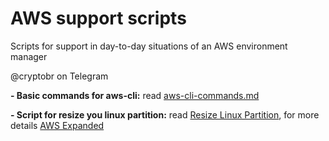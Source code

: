 # AWS support scripts

Scripts for support in day-to-day situations of an AWS environment manager

@cryptobr on Telegram

**- Basic commands for aws-cli:**
read [aws-cli-commands.md](https://github.com/crypto-br/AWS/blob/master/aws-cli-commands.md)

**- Script for resize you linux partition:**
read [Resize Linux Partition](https://github.com/crypto-br/AWS/blob/master/Resize_Linux_partition/resize_linux_partition.sh), for more details [AWS Expanded](https://docs.aws.amazon.com/AWSEC2/latest/UserGuide/recognize-expanded-volume-linux.html)
